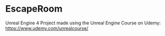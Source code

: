 # EscapeRoom
Unreal Engine 4 Project made using the Unreal Engine Course on Udemy: https://www.udemy.com/unrealcourse/
